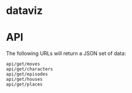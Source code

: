 dataviz
=======


# API

The following URLs will return a JSON set of data:

	api/get/moves
	api/get/characters
	api/get/episodes
	api/get/houses
	api/get/places
	
